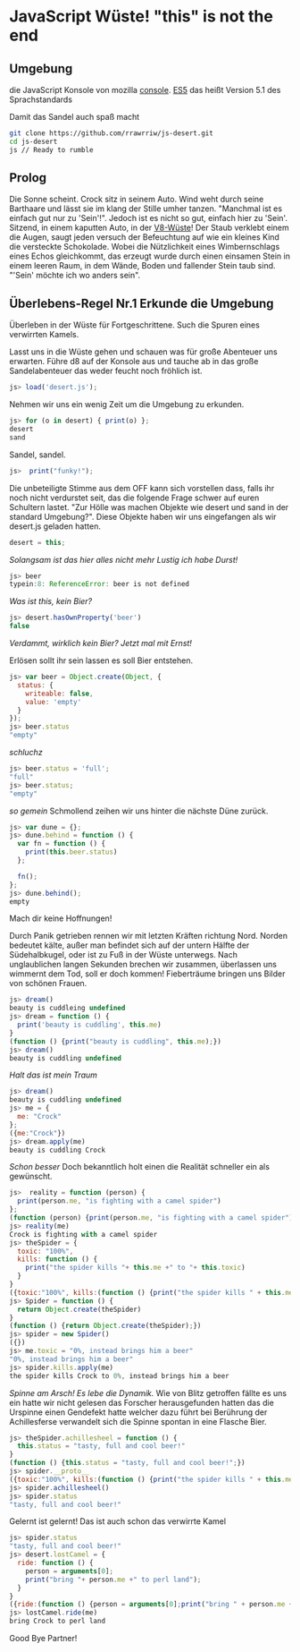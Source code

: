 JavaScript Wüste! "this" is not the end
=======================================

Umgebung
---------

die JavaScript Konsole von mozilla [console][1]. [ES5][3] das heißt Version 5.1 des Sprachstandards

Damit das Sandel auch spaß macht
```bash
git clone https://github.com/rrawrriw/js-desert.git
cd js-desert 
js // Ready to rumble
```

 Prolog
--------

Die Sonne scheint. Crock sitz in seinem Auto. Wind weht durch seine Barthaare und lässt sie im klang der Stille umher tanzen. "Manchmal ist es einfach gut nur zu 'Sein'!". Jedoch ist es nicht so gut, einfach hier zu 'Sein'. Sitzend, in einem kaputten Auto, in der [V8-Wüste][1]! Der Staub verklebt einem die Augen, saugt jeden versuch der Befeuchtung auf wie ein kleines Kind die versteckte Schokolade. Wobei die Nützlichkeit eines Wimbernschlags eines Echos gleichkommt, das erzeugt wurde durch einen einsamen Stein in einem leeren Raum, in dem Wände, Boden und fallender Stein taub sind. "'Sein' möchte ich wo anders sein".


Überlebens-Regel Nr.1 Erkunde die Umgebung
------------------------------------------

Überleben in der Wüste für Fortgeschrittene. Such die Spuren eines verwirrten Kamels. 

Lasst uns in die Wüste gehen und schauen was für große Abenteuer uns erwarten. Führe d8 auf der Konsole aus und tauche ab in das große Sandelabenteuer das weder feucht noch fröhlich ist.

```javascript
js> load('desert.js');
```
  
Nehmen wir uns ein wenig Zeit um die Umgebung zu erkunden.

```javascript
js> for (o in desert) { print(o) };
desert
sand
```

Sandel, sandel.
```javascript
js>  print("funky!");
```

Die unbeteiligte Stimme aus dem OFF kann sich vorstellen dass, falls ihr noch nicht verdurstet seit, das die folgende Frage schwer auf euren Schultern lastet. "Zur Hölle was machen Objekte wie desert und sand in der standard Umgebung?". Diese Objekte haben wir uns eingefangen als wir desert.js geladen hatten. 

```javascript
desert = this;
```

*Solangsam ist das hier alles nicht mehr Lustig ich habe Durst!*

```javascript
js> beer
typein:8: ReferenceError: beer is not defined
```

*Was ist this, kein Bier?*

```javascript
js> desert.hasOwnProperty('beer')
false
```
*Verdammt, wirklich kein Bier? Jetzt mal mit Ernst!*

Erlösen sollt ihr sein lassen es soll Bier entstehen.

```javascript
js> var beer = Object.create(Object, {
  status: {
    writeable: false,
    value: 'empty'
  }
});
js> beer.status
"empty"
```
*schluchz*

```javascript
js> beer.status = 'full';
"full"
js> beer.status;
"empty"
```
*so gemein*
Schmollend zeihen wir uns hinter die nächste Düne zurück.

```javascript
js> var dune = {};
js> dune.behind = function () {
  var fn = function () {
    print(this.beer.status)
  };

  fn();
};
js> dune.behind();
empty
```

Mach dir keine Hoffnungen!

Durch Panik getrieben rennen wir mit letzten Kräften richtung Nord. Norden bedeutet kälte, außer man befindet sich auf der untern Hälfte der Südehalbkugel, oder ist zu Fuß in der Wüste unterwegs. Nach unglaublichen langen Sekunden brechen wir zusammen, überlassen uns wimmernt dem Tod, soll er doch kommen! Fieberträume bringen uns Bilder von schönen Frauen.

```javascript
js> dream()
beauty is cuddleing undefined
js> dream = function () {
  print('beauty is cuddling', this.me)
}
(function () {print("beauty is cuddling", this.me);})
js> dream()
beauty is cuddling undefined
```
*Halt das ist mein Traum*

```javascript
js> dream()
beauty is cuddling undefined
js> me = {
  me: "Crock"
};
({me:"Crock"})
js> dream.apply(me)
beauty is cuddling Crock
```
*Schon besser*
Doch bekanntlich holt einen die Realität schneller ein als gewünscht.

```javascript
js>  reality = function (person) {
  print(person.me, "is fighting with a camel spider")
};
(function (person) {print(person.me, "is fighting with a camel spider");})
js> reality(me)
Crock is fighting with a camel spider
js> theSpider = {
  toxic: "100%",
  kills: function () {
    print("the spider kills "+ this.me +" to "+ this.toxic)
  }
}
({toxic:"100%", kills:(function () {print("the spider kills " + this.me + " to " + this.toxic);})})
js> Spider = function () {
  return Object.create(theSpider)
}
(function () {return Object.create(theSpider);})
js> spider = new Spider()
({})
js> me.toxic = "0%, instead brings him a beer"
"0%, instead brings him a beer"
js> spider.kills.apply(me)
the spider kills Crock to 0%, instead brings him a beer
```
*Spinne am Arsch! Es lebe die Dynamik.*
Wie von Blitz getroffen fällte es uns ein hatte wir nicht gelesen das Forscher herausgefunden hatten das die Urspinne einen Gendefekt hatte welcher dazu führt bei Berührung der Achillesferse verwandelt sich die Spinne spontan in eine Flasche Bier.
```javascript
js> theSpider.achillesheel = function () {
  this.status = "tasty, full and cool beer!"
}
(function () {this.status = "tasty, full and cool beer!";})
js> spider.__proto__
({toxic:"100%", kills:(function () {print("the spider kills " + this.me + " to " + this.toxic);}), achillesheel:(function () {this.status = "tasty, full and cool beer!";})})
js> spider.achillesheel() 
js> spider.status
"tasty, full and cool beer!"
```
Gelernt ist gelernt! Das ist auch schon das verwirrte Kamel
```javascript
js> spider.status
"tasty, full and cool beer!"
js> desert.lostCamel = {
  ride: function () {
    person = arguments[0];
    print("bring "+ person.me +" to perl land");
  }
}
({ride:(function () {person = arguments[0];print("bring " + person.me + " to perl land");})})
js> lostCamel.ride(me)
bring Crock to perl land
```
Good Bye Partner!

[1]: https://developer.mozilla.org/en-US/docs/Mozilla/Projects/SpiderMonkey/Introduction_to_the_JavaScript_shell "mozilla shell"
[2]: http://en.wikipedia.org/wiki/List_of_ECMAScript_engines "JavaScript Engines"
[3]: http://www.ecma-international.org/publications/standards/Ecma-262.htm "ES5"


